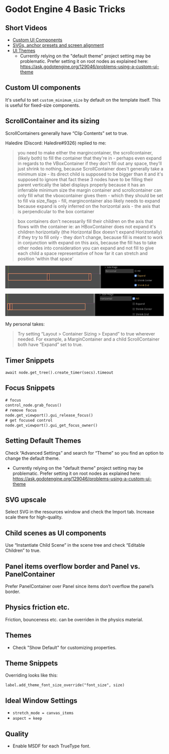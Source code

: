 # Godot Engine 4 Basic Tricks

## Short Videos

- [Custom UI Components](https://youtu.be/JIuPwhY-3z4)
- [SVGs, anchor presets and screen alignment](https://youtu.be/EeiYtErgsBc)
- [UI Themes](https://youtu.be/3D_7qOYGGsY)
  - Currently relying on the "default theme" project setting may be problematic. Prefer setting it on root nodes as explained here: https://ask.godotengine.org/129046/problems-using-a-custom-ui-theme

## Custom UI components

It's useful to set `custom_minimum_size` by default on the template itself. This is useful for fixed-size components.

## ScrollContainer and its sizing

ScrollContainers generally have “Clip Contents” set to true.

Haledire (Discord: Haledire#9326) replied to me:

> you need to make either the margincontainer, the scrollcontainer, (likely both) to fill the container that they're in - perhaps even expand in regards to the VBoxContainer
if they don't fill out any space, they'll just shrink to nothing, because ScrollContainer does't generally take a minimum size - its direct child is supposed to be bigger than it and it's supposed to ignore that fact
these 3 nodes have to be filling their parent vertically
the label displays properly because it has an inferrable minimum size
the margin container and scrollcontainer can only fill what the vboxcontainer gives them - which they should be set to fill via size_flags - fill, margincontainer also likely needs to expand because expand is only inferred on the horizontal axis - the axis that is perpendicular to the box container

> box containers don't necessarily fill their children on the axis that flows with the container
ie:  an HBoxContainer does not expand it's children horizontally (the Horizontal Box doesn't expand Horizontally)
if they try to fill only - they don't change, because fill is meant to work in conjunction with expand on this axis, because the fill has to take other nodes into consideration
you can expand and not fill to give each child a space representative of how far it can stretch and position 'within that space'

![1](img/scrolling-1.png)

![2](img/scrolling-2.png)

My personal takes:

> Try setting “Layout > Container Sizing > Expand” to true wherever needed. For example, a MarginContainer and a child ScrollContainer both have “Expand” set to true.

## Timer Snippets

```gdscript
await node.get_tree().create_timer(secs).timeout
```

## Focus Snippets

```gdscript
# focus
control_node.grab_focus()
# remove focus
node.get_viewport().gui_release_focus()
# get focused control
node.get_viewport().gui_get_focus_owner()
```

## Setting Default Themes

Check “Advanced Settings” and search for “Theme” so you find an option to change the default theme.

- Currently relying on the "default theme" project setting may be problematic. Prefer setting it on root nodes as explained here: https://ask.godotengine.org/129046/problems-using-a-custom-ui-theme

## SVG upscale

Select SVG in the resources window and check the Import tab. Increase scale there for high-quality.

## Child scenes as UI components

Use “Instantiate Child Scene” in the scene tree and check “Editable Children” to true.

## Panel items overflow border and Panel vs. PanelContainer

Prefer PanelContainer over Panel since items don’t overflow the panel’s border.

## Physics friction etc.

Friction, bounceness etc. can be overriden in the physics material.

## Themes

- Check "Show Default" for customizing properties.

## Theme Snippets

Overriding looks like this:

```
label.add_theme_font_size_override("font_size", size)
```

## Ideal Window Settings

- `stretch_mode = canvas_items`
- `aspect = keep`

## Quality

- Enable MSDF for each TrueType font.
